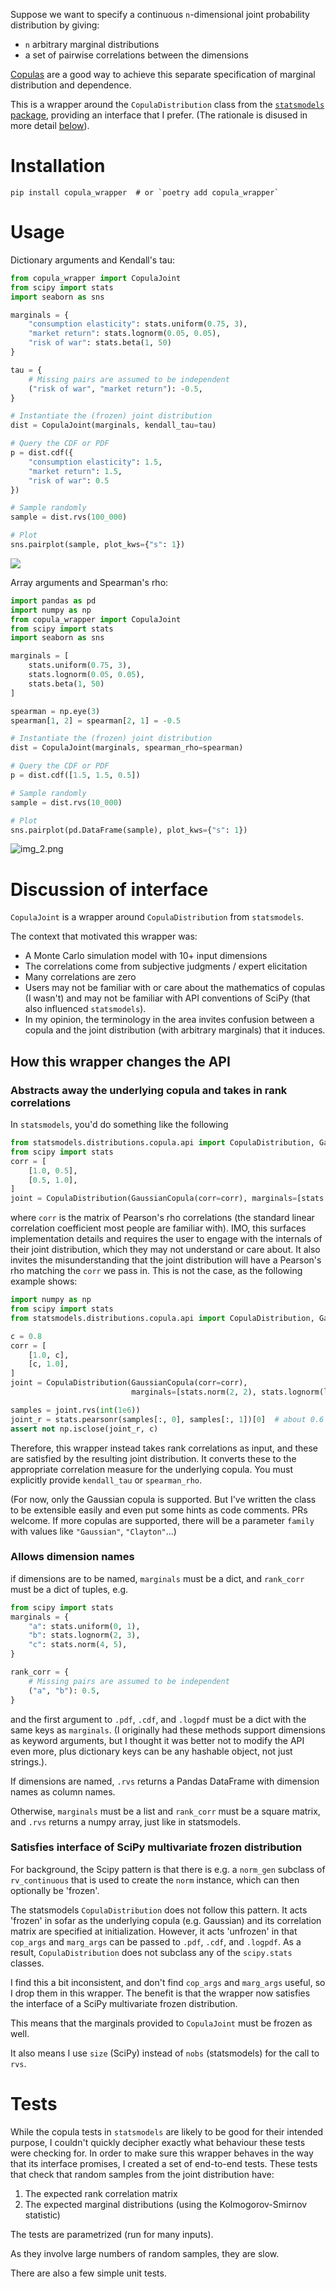 Suppose we want to specify a continuous `n`-dimensional joint probability distribution by giving:

- `n` arbitrary marginal distributions
- a set of pairwise correlations between the dimensions

[Copulas](https://www.mathworks.com/help/stats/copulas-generate-correlated-samples.html) are a good way to achieve this separate specification of marginal distribution and dependence.

This is a wrapper around the ``CopulaDistribution`` class from the [`statsmodels` package](https://www.statsmodels.org/), providing an interface that I prefer. (The rationale is disused in more detail [below](#discussion-of-interface)).
# Installation

```shell
pip install copula_wrapper  # or `poetry add copula_wrapper`
```
# Usage

Dictionary arguments and Kendall's tau:

```python
from copula_wrapper import CopulaJoint
from scipy import stats
import seaborn as sns

marginals = {
    "consumption elasticity": stats.uniform(0.75, 3),
    "market return": stats.lognorm(0.05, 0.05),
    "risk of war": stats.beta(1, 50)
}

tau = {
    # Missing pairs are assumed to be independent
    ("risk of war", "market return"): -0.5,
}

# Instantiate the (frozen) joint distribution
dist = CopulaJoint(marginals, kendall_tau=tau)

# Query the CDF or PDF
p = dist.cdf({
    "consumption elasticity": 1.5,
    "market return": 1.5,
    "risk of war": 0.5
})

# Sample randomly
sample = dist.rvs(100_000)

# Plot
sns.pairplot(sample, plot_kws={"s": 1})
```
![](plot1.png)

Array arguments and Spearman's rho:

```python
import pandas as pd
import numpy as np
from copula_wrapper import CopulaJoint
from scipy import stats
import seaborn as sns

marginals = [
    stats.uniform(0.75, 3),
    stats.lognorm(0.05, 0.05),
    stats.beta(1, 50)
]

spearman = np.eye(3)
spearman[1, 2] = spearman[2, 1] = -0.5

# Instantiate the (frozen) joint distribution
dist = CopulaJoint(marginals, spearman_rho=spearman)

# Query the CDF or PDF
p = dist.cdf([1.5, 1.5, 0.5])

# Sample randomly
sample = dist.rvs(10_000)

# Plot
sns.pairplot(pd.DataFrame(sample), plot_kws={"s": 1})
```
![img_2.png](plot2.png)

# Discussion of interface

``CopulaJoint`` is a wrapper around ``CopulaDistribution`` from ``statsmodels``.

The context that motivated this wrapper was:
- A Monte Carlo simulation model with 10+ input dimensions
- The correlations come from subjective judgments / expert elicitation
- Many correlations are zero
- Users may not be familiar with or care about the mathematics of copulas (I wasn't) and may not be familiar with API conventions of SciPy (that also influenced `statsmodels`).
- In my opinion, the terminology in the area invites confusion between a copula and the joint distribution (with arbitrary marginals) that it induces.

## How this wrapper changes the API

### Abstracts away the underlying copula and takes in rank correlations
In ``statsmodels``, you'd do something like the following

```python
from statsmodels.distributions.copula.api import CopulaDistribution, GaussianCopula
from scipy import stats
corr = [
	[1.0, 0.5],
	[0.5, 1.0],
]
joint = CopulaDistribution(GaussianCopula(corr=corr), marginals=[stats.beta(2,2), stats.norm()])
```

where ``corr`` is the matrix of Pearson's rho correlations (the standard linear correlation coefficient most people are familiar with). IMO, this surfaces implementation details and requires the user to engage with the internals of their joint distribution, which they may not understand or care about. It also invites the misunderstanding that the joint distribution will have a Pearson's rho matching the ``corr`` we pass in. This is not the case, as the following example shows:

```python
import numpy as np
from scipy import stats
from statsmodels.distributions.copula.api import CopulaDistribution, GaussianCopula

c = 0.8
corr = [
    [1.0, c],
    [c, 1.0],
]
joint = CopulaDistribution(GaussianCopula(corr=corr),
                           marginals=[stats.norm(2, 2), stats.lognorm(loc=0, s=1)])

samples = joint.rvs(int(1e6))
joint_r = stats.pearsonr(samples[:, 0], samples[:, 1])[0]  # about 0.6
assert not np.isclose(joint_r, c)
```

Therefore, this wrapper instead takes rank correlations as input, and these are satisfied by the resulting joint distribution. It converts these to the appropriate correlation measure for the underlying copula. You must explicitly provide ``kendall_tau`` or ``spearman_rho``.

(For now, only the Gaussian copula is supported. But I've written the class to be extensible easily and even put some hints as code comments. PRs welcome. If more copulas are supported, there will be a parameter ``family`` with values like ``"Gaussian"``, ``"Clayton"``...)

### Allows dimension names
if dimensions are to be named, ``marginals`` must be a dict, and ``rank_corr`` must be a dict
of tuples, e.g.

```python
from scipy import stats
marginals = {
	"a": stats.uniform(0, 1),
	"b": stats.lognorm(2, 3),
	"c": stats.norm(4, 5),
}

rank_corr = {
	# Missing pairs are assumed to be independent
	("a", "b"): 0.5,
}
```

and the first argument to ``.pdf``, ``.cdf``, and ``.logpdf`` must be a dict with the same keys as ``marginals``.
(I originally had these methods support dimensions as keyword arguments, but I thought it was better not to
modify the API even more, plus dictionary keys can be any hashable object, not just strings.).

If dimensions are named,
``.rvs`` returns a Pandas DataFrame with dimension names as column names. 

Otherwise, ``marginals`` must be a list and ``rank_corr`` must be a square matrix, and ``.rvs``
returns a numpy array, just like in statsmodels.

### Satisfies interface of SciPy multivariate frozen distribution
For background, the Scipy pattern is that there is e.g. a ``norm_gen`` subclass of ``rv_continuous`` that is used to create the
``norm`` instance, which can then optionally be 'frozen'.

The statsmodels ``CopulaDistribution`` does not follow this pattern. It acts 'frozen' in sofar
as the underlying copula (e.g. Gaussian) and its correlation matrix are specified at
initialization. However, it acts 'unfrozen' in that ``cop_args`` and ``marg_args`` can
be passed to ``.pdf``, ``.cdf``, and ``.logpdf``. As a result, ``CopulaDistribution`` does not subclass
any of the ``scipy.stats`` classes.

I find this a bit inconsistent, and don't find ``cop_args`` and ``marg_args`` useful, so I
drop them in this wrapper.	The benefit is that the wrapper now satisfies the interface of
a SciPy multivariate frozen distribution.

This means that the marginals provided to ``CopulaJoint`` must be frozen as well.

It also means I use `size` (SciPy) instead of `nobs` (statsmodels) for the call to `rvs`. 

# Tests

While the copula tests in `statsmodels` are likely to be good for their intended purpose, I couldn't quickly decipher
exactly what behaviour these tests were checking for. In order to make sure this wrapper behaves in the way that its
interface promises, I created a set of end-to-end tests. These tests that check that random samples from the
joint distribution have:

1. The expected rank correlation matrix
2. The expected marginal distributions (using the Kolmogorov-Smirnov statistic)

The tests are parametrized (run for many inputs). 

As they involve large numbers of random samples, they are slow.

There are also a few simple unit tests.
